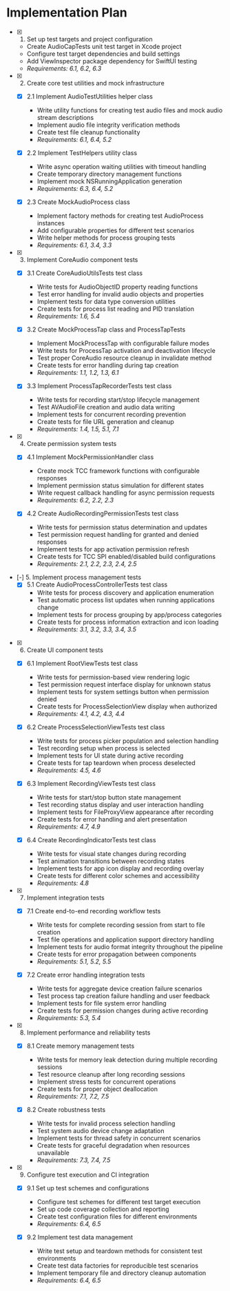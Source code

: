 # Implementation Plan

- [x] 1. Set up test targets and project configuration
  - Create AudioCapTests unit test target in Xcode project
  - Configure test target dependencies and build settings
  - Add ViewInspector package dependency for SwiftUI testing
  - _Requirements: 6.1, 6.2, 6.3_

- [x] 2. Create core test utilities and mock infrastructure
  - [x] 2.1 Implement AudioTestUtilities helper class
    - Write utility functions for creating test audio files and mock audio stream descriptions
    - Implement audio file integrity verification methods
    - Create test file cleanup functionality
    - _Requirements: 6.1, 6.4, 5.2_

  - [x] 2.2 Implement TestHelpers utility class
    - Write async operation waiting utilities with timeout handling
    - Create temporary directory management functions
    - Implement mock NSRunningApplication generation
    - _Requirements: 6.3, 6.4, 5.2_

  - [x] 2.3 Create MockAudioProcess class
    - Implement factory methods for creating test AudioProcess instances
    - Add configurable properties for different test scenarios
    - Write helper methods for process grouping tests
    - _Requirements: 6.1, 3.4, 3.3_

- [x] 3. Implement CoreAudio component tests
  - [x] 3.1 Create CoreAudioUtilsTests test class
    - Write tests for AudioObjectID property reading functions
    - Test error handling for invalid audio objects and properties
    - Implement tests for data type conversion utilities
    - Create tests for process list reading and PID translation
    - _Requirements: 1.6, 5.4_

  - [x] 3.2 Create MockProcessTap class and ProcessTapTests
    - Implement MockProcessTap with configurable failure modes
    - Write tests for ProcessTap activation and deactivation lifecycle
    - Test proper CoreAudio resource cleanup in invalidate method
    - Create tests for error handling during tap creation
    - _Requirements: 1.1, 1.2, 1.3, 6.1_

  - [x] 3.3 Implement ProcessTapRecorderTests test class
    - Write tests for recording start/stop lifecycle management
    - Test AVAudioFile creation and audio data writing
    - Implement tests for concurrent recording prevention
    - Create tests for file URL generation and cleanup
    - _Requirements: 1.4, 1.5, 5.1, 7.1_

- [x] 4. Create permission system tests
  - [x] 4.1 Implement MockPermissionHandler class
    - Create mock TCC framework functions with configurable responses
    - Implement permission status simulation for different states
    - Write request callback handling for async permission requests
    - _Requirements: 6.2, 2.2, 2.3_

  - [x] 4.2 Create AudioRecordingPermissionTests test class
    - Write tests for permission status determination and updates
    - Test permission request handling for granted and denied responses
    - Implement tests for app activation permission refresh
    - Create tests for TCC SPI enabled/disabled build configurations
    - _Requirements: 2.1, 2.2, 2.3, 2.4, 2.5_

- [-] 5. Implement process management tests
  - [x] 5.1 Create AudioProcessControllerTests test class
    - Write tests for process discovery and application enumeration
    - Test automatic process list updates when running applications change
    - Implement tests for process grouping by app/process categories
    - Create tests for process information extraction and icon loading
    - _Requirements: 3.1, 3.2, 3.3, 3.4, 3.5_

- [x] 6. Create UI component tests
  - [x] 6.1 Implement RootViewTests test class
    - Write tests for permission-based view rendering logic
    - Test permission request interface display for unknown status
    - Implement tests for system settings button when permission denied
    - Create tests for ProcessSelectionView display when authorized
    - _Requirements: 4.1, 4.2, 4.3, 4.4_

  - [x] 6.2 Create ProcessSelectionViewTests test class
    - Write tests for process picker population and selection handling
    - Test recording setup when process is selected
    - Implement tests for UI state during active recording
    - Create tests for tap teardown when process deselected
    - _Requirements: 4.5, 4.6_

  - [x] 6.3 Implement RecordingViewTests test class
    - Write tests for start/stop button state management
    - Test recording status display and user interaction handling
    - Implement tests for FileProxyView appearance after recording
    - Create tests for error handling and alert presentation
    - _Requirements: 4.7, 4.9_

  - [x] 6.4 Create RecordingIndicatorTests test class
    - Write tests for visual state changes during recording
    - Test animation transitions between recording states
    - Implement tests for app icon display and recording overlay
    - Create tests for different color schemes and accessibility
    - _Requirements: 4.8_

- [x] 7. Implement integration tests
  - [x] 7.1 Create end-to-end recording workflow tests
    - Write tests for complete recording session from start to file creation
    - Test file operations and application support directory handling
    - Implement tests for audio format integrity throughout the pipeline
    - Create tests for error propagation between components
    - _Requirements: 5.1, 5.2, 5.5_

  - [x] 7.2 Create error handling integration tests
    - Write tests for aggregate device creation failure scenarios
    - Test process tap creation failure handling and user feedback
    - Implement tests for file system error handling
    - Create tests for permission changes during active recording
    - _Requirements: 5.3, 5.4_

- [x] 8. Implement performance and reliability tests
  - [x] 8.1 Create memory management tests
    - Write tests for memory leak detection during multiple recording sessions
    - Test resource cleanup after long recording sessions
    - Implement stress tests for concurrent operations
    - Create tests for proper object deallocation
    - _Requirements: 7.1, 7.2, 7.5_

  - [x] 8.2 Create robustness tests
    - Write tests for invalid process selection handling
    - Test system audio device change adaptation
    - Implement tests for thread safety in concurrent scenarios
    - Create tests for graceful degradation when resources unavailable
    - _Requirements: 7.3, 7.4, 7.5_

- [x] 9. Configure test execution and CI integration
  - [x] 9.1 Set up test schemes and configurations
    - Configure test schemes for different test target execution
    - Set up code coverage collection and reporting
    - Create test configuration files for different environments
    - _Requirements: 6.4, 6.5_

  - [x] 9.2 Implement test data management
    - Write test setup and teardown methods for consistent test environments
    - Create test data factories for reproducible test scenarios
    - Implement temporary file and directory cleanup automation
    - _Requirements: 6.4, 6.5_